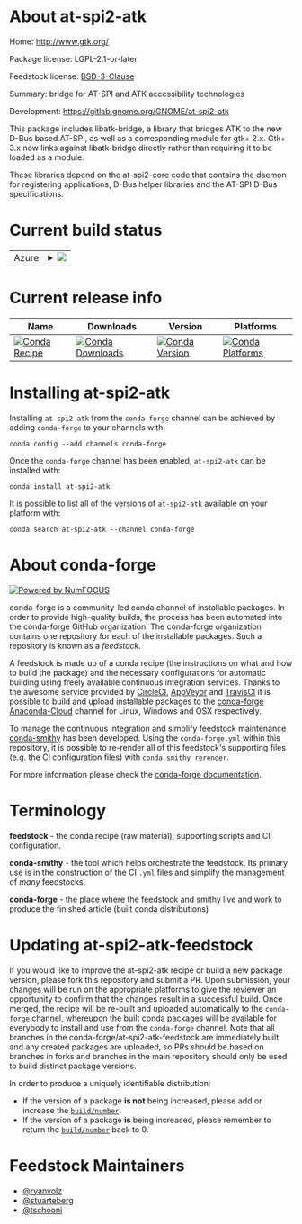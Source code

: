 About at-spi2-atk
=================

Home: http://www.gtk.org/

Package license: LGPL-2.1-or-later

Feedstock license: [BSD-3-Clause](https://github.com/conda-forge/at-spi2-atk-feedstock/blob/master/LICENSE.txt)

Summary: bridge for AT-SPI and ATK accessibility technologies

Development: https://gitlab.gnome.org/GNOME/at-spi2-atk

This package includes libatk-bridge, a library that bridges ATK to the new
D-Bus based AT-SPI, as well as a corresponding module for gtk+ 2.x. Gtk+ 3.x
now links against libatk-bridge directly rather than requiring it to be loaded
as a module.

These libraries depend on the at-spi2-core code that contains the daemon for
registering applications, D-Bus helper libraries and the AT-SPI D-Bus specifications.


Current build status
====================


<table>
    
  <tr>
    <td>Azure</td>
    <td>
      <details>
        <summary>
          <a href="https://dev.azure.com/conda-forge/feedstock-builds/_build/latest?definitionId=9292&branchName=master">
            <img src="https://dev.azure.com/conda-forge/feedstock-builds/_apis/build/status/at-spi2-atk-feedstock?branchName=master">
          </a>
        </summary>
        <table>
          <thead><tr><th>Variant</th><th>Status</th></tr></thead>
          <tbody><tr>
              <td>linux_64</td>
              <td>
                <a href="https://dev.azure.com/conda-forge/feedstock-builds/_build/latest?definitionId=9292&branchName=master">
                  <img src="https://dev.azure.com/conda-forge/feedstock-builds/_apis/build/status/at-spi2-atk-feedstock?branchName=master&jobName=linux&configuration=linux_64_" alt="variant">
                </a>
              </td>
            </tr><tr>
              <td>linux_aarch64</td>
              <td>
                <a href="https://dev.azure.com/conda-forge/feedstock-builds/_build/latest?definitionId=9292&branchName=master">
                  <img src="https://dev.azure.com/conda-forge/feedstock-builds/_apis/build/status/at-spi2-atk-feedstock?branchName=master&jobName=linux&configuration=linux_aarch64_" alt="variant">
                </a>
              </td>
            </tr><tr>
              <td>linux_ppc64le</td>
              <td>
                <a href="https://dev.azure.com/conda-forge/feedstock-builds/_build/latest?definitionId=9292&branchName=master">
                  <img src="https://dev.azure.com/conda-forge/feedstock-builds/_apis/build/status/at-spi2-atk-feedstock?branchName=master&jobName=linux&configuration=linux_ppc64le_" alt="variant">
                </a>
              </td>
            </tr>
          </tbody>
        </table>
      </details>
    </td>
  </tr>
</table>

Current release info
====================

| Name | Downloads | Version | Platforms |
| --- | --- | --- | --- |
| [![Conda Recipe](https://img.shields.io/badge/recipe-at--spi2--atk-green.svg)](https://anaconda.org/conda-forge/at-spi2-atk) | [![Conda Downloads](https://img.shields.io/conda/dn/conda-forge/at-spi2-atk.svg)](https://anaconda.org/conda-forge/at-spi2-atk) | [![Conda Version](https://img.shields.io/conda/vn/conda-forge/at-spi2-atk.svg)](https://anaconda.org/conda-forge/at-spi2-atk) | [![Conda Platforms](https://img.shields.io/conda/pn/conda-forge/at-spi2-atk.svg)](https://anaconda.org/conda-forge/at-spi2-atk) |

Installing at-spi2-atk
======================

Installing `at-spi2-atk` from the `conda-forge` channel can be achieved by adding `conda-forge` to your channels with:

```
conda config --add channels conda-forge
```

Once the `conda-forge` channel has been enabled, `at-spi2-atk` can be installed with:

```
conda install at-spi2-atk
```

It is possible to list all of the versions of `at-spi2-atk` available on your platform with:

```
conda search at-spi2-atk --channel conda-forge
```


About conda-forge
=================

[![Powered by NumFOCUS](https://img.shields.io/badge/powered%20by-NumFOCUS-orange.svg?style=flat&colorA=E1523D&colorB=007D8A)](http://numfocus.org)

conda-forge is a community-led conda channel of installable packages.
In order to provide high-quality builds, the process has been automated into the
conda-forge GitHub organization. The conda-forge organization contains one repository
for each of the installable packages. Such a repository is known as a *feedstock*.

A feedstock is made up of a conda recipe (the instructions on what and how to build
the package) and the necessary configurations for automatic building using freely
available continuous integration services. Thanks to the awesome service provided by
[CircleCI](https://circleci.com/), [AppVeyor](https://www.appveyor.com/)
and [TravisCI](https://travis-ci.com/) it is possible to build and upload installable
packages to the [conda-forge](https://anaconda.org/conda-forge)
[Anaconda-Cloud](https://anaconda.org/) channel for Linux, Windows and OSX respectively.

To manage the continuous integration and simplify feedstock maintenance
[conda-smithy](https://github.com/conda-forge/conda-smithy) has been developed.
Using the ``conda-forge.yml`` within this repository, it is possible to re-render all of
this feedstock's supporting files (e.g. the CI configuration files) with ``conda smithy rerender``.

For more information please check the [conda-forge documentation](https://conda-forge.org/docs/).

Terminology
===========

**feedstock** - the conda recipe (raw material), supporting scripts and CI configuration.

**conda-smithy** - the tool which helps orchestrate the feedstock.
                   Its primary use is in the construction of the CI ``.yml`` files
                   and simplify the management of *many* feedstocks.

**conda-forge** - the place where the feedstock and smithy live and work to
                  produce the finished article (built conda distributions)


Updating at-spi2-atk-feedstock
==============================

If you would like to improve the at-spi2-atk recipe or build a new
package version, please fork this repository and submit a PR. Upon submission,
your changes will be run on the appropriate platforms to give the reviewer an
opportunity to confirm that the changes result in a successful build. Once
merged, the recipe will be re-built and uploaded automatically to the
`conda-forge` channel, whereupon the built conda packages will be available for
everybody to install and use from the `conda-forge` channel.
Note that all branches in the conda-forge/at-spi2-atk-feedstock are
immediately built and any created packages are uploaded, so PRs should be based
on branches in forks and branches in the main repository should only be used to
build distinct package versions.

In order to produce a uniquely identifiable distribution:
 * If the version of a package **is not** being increased, please add or increase
   the [``build/number``](https://conda.io/docs/user-guide/tasks/build-packages/define-metadata.html#build-number-and-string).
 * If the version of a package **is** being increased, please remember to return
   the [``build/number``](https://conda.io/docs/user-guide/tasks/build-packages/define-metadata.html#build-number-and-string)
   back to 0.

Feedstock Maintainers
=====================

* [@ryanvolz](https://github.com/ryanvolz/)
* [@stuarteberg](https://github.com/stuarteberg/)
* [@tschoonj](https://github.com/tschoonj/)

